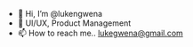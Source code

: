 - 👋 Hi, I’m @lukengwena
- 👀 UI/UX, Product Management 
- 📫 How to reach me.. lukegwena@gmail.com

<!---
lukengwena/lukengwena is a ✨ special ✨ repository because its `README.md` (this file) appears on your GitHub profile.
You can click the Preview link to take a look at your changes.
--->
